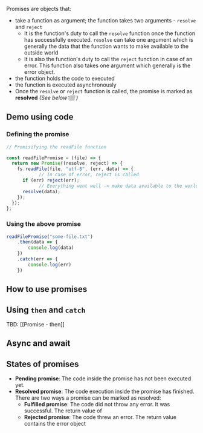 Promises are objects that:
- take a function as argument; the function takes two arguments - `resolve` and `reject`
	- It is the function's duty to call the `resolve` function once the function has successfully executed. `resolve` can take one argument which is generally the data that the function wants to make available to the outside world
	- It is also the function's duty to call the `reject` function in case of an error. This function also takes one argument which generally is the error object.
- the function holds the code to executed
- the function is executed asynchronously
- Once the `resolve` or `reject` function is called, the promise is marked as **resolved** *(See below👇🏽 )*

## Demo using code

### Defining the promise
```js
// Promisifying the readFile function

const readFilePromise = (file) => {
  return new Promise((resolve, reject) => {
    fs.readFile(file, "utf-8", (err, data) => {
			// In case of error, reject is called
      if (err) reject(err);
			// Everything went well -> make data available to the world
      resolve(data);
    });
  });
};
```

### Using the above promise

```js
readFilePromise("some-file.txt")
	.then(data => {
		console.log(data)
	})
	.catch(err => {
		console.log(err)	
	})
```

## How to use promises
## Using `then` and `catch`

TBD: [[Promise - then]]

## Async and await
## States of promises
- **Pending promise**: The code inside the promise has not been executed yet.
- **Resolved promise**: The code execution inside the promise has finished. There are two ways a promise can be marked as resolved:
	- **Fulfilled promise**: The code did not throw any error. It was successful. The return value of 
	- **Rejected promise**: The code threw an error. The return value contains the error object